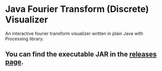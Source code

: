 # Java Fourier Transform (Discrete) Visualizer
An interactive fourier transform visualizer written in plain Java with Processing library.

## You can find the executable JAR in the [releases page](https://github.com/radqnico/fouriervisualizer/releases).
